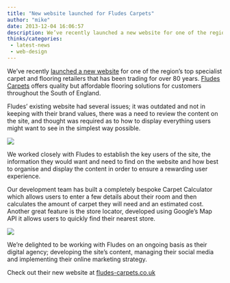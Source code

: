 ```yaml
---
title: "New website launched for Fludes Carpets"
author: "mike"
date: 2013-12-04 16:06:57
description: We’ve recently launched a new website for one of the region’s top specialist carpet and flooring retailers that has been trading for over 80 years.
thinks/categories: 
 - latest-news
 - web-design
---
```


We’ve recently [launched a new website](/creates/web) for one of the region’s top specialist carpet and flooring retailers that has been trading for over 80 years. [Fludes Carpets](/created/fludes-carpets/) offers quality but affordable flooring solutions for customers throughout the South of England.

Fludes’ existing website had several issues; it was outdated and not in keeping with their brand values, there was a need to review the content on the site, and thought was required as to how to display everything users might want to see in the simplest way possible.

![](images/blog/fludes-carpets-website.jpg)

We worked closely with Fludes to establish the key users of the site, the information they would want and need to find on the website and how best to organise and display the content in order to ensure a rewarding user experience.

Our development team has built a completely bespoke Carpet Calculator which allows users to enter a few details about their room and then calculates the amount of carpet they will need and an estimated cost. Another great feature is the store locator, developed using Google’s Map API it allows users to quickly find their nearest store.

![](images/blog/fludes-carpets-flooring.jpg)

We’re delighted to be working with Fludes on an ongoing basis as their digital agency; developing the site’s content, managing their social media and implementing their online marketing strategy.

Check out their new website at [fludes-carpets.co.uk](http://www.fludes-carpets.co.uk/)


